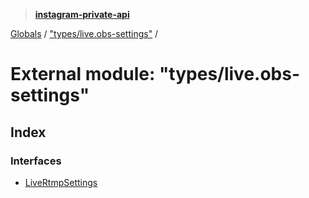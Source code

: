> **[instagram-private-api](../README.md)**

[Globals](../README.md) / ["types/live.obs-settings"](_types_live_obs_settings_.md) /

# External module: "types/live.obs-settings"

## Index

### Interfaces

* [LiveRtmpSettings](../interfaces/_types_live_obs_settings_.livertmpsettings.md)
